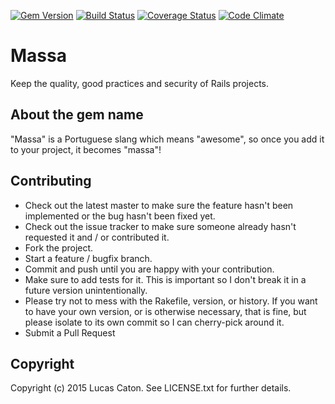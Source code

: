 [![Gem Version](https://badge.fury.io/rb/massa.svg)](https://rubygems.org/gems/massa)
[![Build Status](https://travis-ci.org/lucascaton/massa.svg?branch=master)](https://travis-ci.org/lucascaton/massa)
[![Coverage Status](https://img.shields.io/codeclimate/coverage/github/lucascaton/massa.svg)](https://codeclimate.com/github/lucascaton/massa)
[![Code Climate](https://codeclimate.com/github/lucascaton/massa/badges/gpa.svg)](https://codeclimate.com/github/lucascaton/massa)

# Massa

Keep the quality, good practices and security of Rails projects.

## About the gem name

"Massa" is a Portuguese slang which means "awesome",
so once you add it to your project, it becomes "massa"!

## Contributing

* Check out the latest master to make sure the feature hasn't been implemented or the bug hasn't
been fixed yet.
* Check out the issue tracker to make sure someone already hasn't requested it and / or
contributed it.
* Fork the project.
* Start a feature / bugfix branch.
* Commit and push until you are happy with your contribution.
* Make sure to add tests for it. This is important so I don't break it in a future version
unintentionally.
* Please try not to mess with the Rakefile, version, or history. If you want to have your own
version, or is otherwise necessary, that is fine, but please isolate to its own commit so I can
cherry-pick around it.
* Submit a Pull Request

## Copyright

Copyright (c) 2015 Lucas Caton. See LICENSE.txt for further details.
